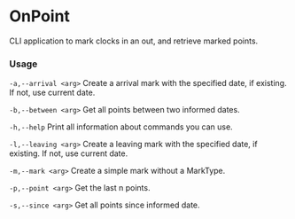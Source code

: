 # OnPoint
CLI application to mark clocks in an out, and retrieve marked points.

### Usage

```-a,--arrival <arg>```   Create a arrival mark with the specified date, if existing. If not, use current date.

```-b,--between <arg>```   Get all points between two informed dates.
 
```-h,--help```            Print all information about commands you can use.

```-l,--leaving <arg>```   Create a leaving mark with the specified date, if existing. If not, use current date.
 
```-m,--mark <arg>```      Create a simple mark without a MarkType.
 
```-p,--point <arg>```     Get the last n points.

```-s,--since <arg>```     Get all points since informed date.
